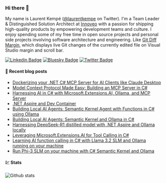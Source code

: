 ### Hi there 👋

My name is Laurent Kempé ([@laurentkempe](https://twitter.com/laurentkempe) on Twitter). I'm a Team Leader & Distinguished Solution Architect at [Innoveo](https://www.innoveo.com/) with a passion for shipping high-quality products by empowering development teams and culture.
I enjoy spending some of my free time in open source projects and personal side projects involving software architecture and engineering. Like [Git Diff Margin](https://github.com/laurentkempe/GitDiffMargin/), which displays live Git changes of the currently edited file on Visual Studio margin and scroll bar.

[![Linkedin Badge](https://img.shields.io/badge/-LinkedIn-blue?style=flat-square&logo=Linkedin&logoColor=white&link=https://www.linkedin.com/in/laurentkempe/)](https://www.linkedin.com/in/laurentkempe/)
[![Bluesky Badge](https://img.shields.io/badge/-Bluesky-0285FF?style=flat-square&labelColor=0285FF&logo=bluesky&logoColor=white&link=https://bsky.app/profile/laurentkempe.com)](https://bsky.app/profile/laurentkempe.com)
[![Twitter Badge](https://img.shields.io/badge/-Twitter-1ca0f1?style=flat-square&labelColor=1ca0f1&logo=twitter&logoColor=white&link=https://twitter.com/laurentkempe)](https://twitter.com/laurentkempe)



#### 📗 Recent blog posts
<!--START_SECTION:feed-->
* [Dockerizing your .NET C# MCP Server for AI Clients like Claude Desktop](https:&#x2F;&#x2F;laurentkempe.com&#x2F;2025&#x2F;03&#x2F;27&#x2F;dockerizing-your-dotnet-csharp-mcp-server-for-ai-clients-like-claude-desktop&#x2F;)
* [Model Context Protocol Made Easy: Building an MCP Server in C#](https:&#x2F;&#x2F;laurentkempe.com&#x2F;2025&#x2F;03&#x2F;22&#x2F;model-context-protocol-made-easy-building-an-mcp-server-in-csharp&#x2F;)
* [Harnessing AI in C# with Microsoft.Extensions.AI, Ollama, and MCP Server](https:&#x2F;&#x2F;laurentkempe.com&#x2F;2025&#x2F;03&#x2F;15&#x2F;harnessing-ai-in-csharp-with-microsoftextensionsai-ollama-and-mcp-server&#x2F;)
* [.NET Aspire and Dev Container](https:&#x2F;&#x2F;laurentkempe.com&#x2F;2025&#x2F;03&#x2F;06&#x2F;dotnet-aspire-and-dev-container&#x2F;)
* [Building Local AI Agents: Semantic Kernel Agent with Functions in C# using Ollama](https:&#x2F;&#x2F;laurentkempe.com&#x2F;2025&#x2F;03&#x2F;02&#x2F;building-local-ai-agents-semantic-kernel-agent-with-functions-in-csharp-using-ollama&#x2F;)
* [Building Local AI Agents: Semantic Kernel and Ollama in C#](https:&#x2F;&#x2F;laurentkempe.com&#x2F;2025&#x2F;03&#x2F;01&#x2F;building-local-ai-agents-semantic-kernel-and-ollama-in-csharp&#x2F;)
* [Harnessing DeepSeek-R1 distilled model with .NET Aspire and Ollama locally](https:&#x2F;&#x2F;laurentkempe.com&#x2F;2025&#x2F;02&#x2F;01&#x2F;harnessing-deepseek-r1-with-dotnet-aspire-and-ollama-locally&#x2F;)
* [Leveraging Microsoft.Extensions.AI for Tool Calling in C#](https:&#x2F;&#x2F;laurentkempe.com&#x2F;2025&#x2F;01&#x2F;27&#x2F;leveraging-microsoftextensionsai-for-tool-calling-in-csharp&#x2F;)
* [Learning AI function calling in C# with Llama 3.2 SLM and Ollama running on your machine](https:&#x2F;&#x2F;laurentkempe.com&#x2F;2024&#x2F;10&#x2F;28&#x2F;learning-ai-function-calling-in-csharp-with-llama-32-slm-and-ollama-running-on-your-machine&#x2F;)
* [Run Phi-3 SLM on your machine with C# Semantic Kernel and Ollama](https:&#x2F;&#x2F;laurentkempe.com&#x2F;2024&#x2F;05&#x2F;01&#x2F;run-phi-3-slm-on-your-machine-with-csharp-semantic-kernel-and-ollama&#x2F;)
<!--END_SECTION:feed-->

#### 💹 Stats

![Github stats](https://github-readme-stats.vercel.app/api?username=laurentkempe&show_icons=true&hide_border=true)
<!-- https://github-readme-stats.vercel.app/api/top-langs/?username=clsivo&hide=html&layout=compac -->

<!--
**laurentkempe/laurentkempe** is a ✨ _special_ ✨ repository because its `README.md` (this file) appears on your GitHub profile.

Here are some ideas to get you started:

- 🔭 I’m currently working on ...
- 🌱 I’m currently learning ...
- 👯 I’m looking to collaborate on ...
- 🤔 I’m looking for help with ...
- 💬 Ask me about ...
- 📫 How to reach me: ...
- 😄 Pronouns: ...
- ⚡ Fun fact: ...
-->
